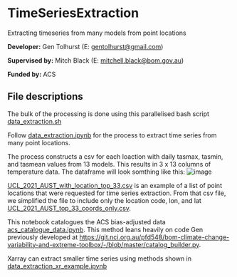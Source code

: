 # TimeSeriesExtraction
Extracting timeseries from many models from point locations

**Developer:** Gen Tolhurst (E: gentolhurst@gmail.com)

**Supervised by:** Mitch Black (E: mitchell.black@bom.gov.au)

**Funded by:** ACS

## File descriptions
The bulk of the processing is done using this parallelised bash script [data_extraction.sh](https://github.com/AusClimateService/TimeSeriesExtraction/blob/main/data_extraction.sh)

Follow [data_extraction.ipynb](https://github.com/AusClimateService/TimeSeriesExtraction/blob/main/data_extraction.ipynb) for the process to extract time series from many point locations.

The process constructs a csv for each loaction with daily tasmax, tasmin, and tasmean values from 13 models. This results in 3 x 13 columns of temperature data. The dataframe will look somthing like this:
![image](https://github.com/user-attachments/assets/2a82c212-7f4a-4b99-b953-2846653ed1f8)

[UCL_2021_AUST_with_location_top_33.csv](https://github.com/AusClimateService/TimeSeriesExtraction/blob/main/UCL_2021_AUST_with_location_top_33.csv) is an example of a list of point locations that were requested for time series extraction. From that csv file, we simplified the file to include only the location code, lon, and lat [UCL_2021_AUST_top_33_coords_only.csv](https://github.com/AusClimateService/TimeSeriesExtraction/blob/main/UCL_2021_AUST_top_33_coords_only.csv).

This notebook catalogues the ACS bias-adjusted data [acs_catalogue_data.ipynb](https://github.com/AusClimateService/TimeSeriesExtraction/blob/main/acs_catalogue_data.ipynb). This method leans heavily on code Gen previously developed at https://git.nci.org.au/pfd548/bom-climate-change-variability-and-extreme-toolbox/-/blob/master/catalog_builder.py.

Xarray can extract smaller time series using methods shown in [data_extraction_xr_example.ipynb](https://github.com/AusClimateService/TimeSeriesExtraction/blob/main/data_extraction_xr_example.ipynb)
